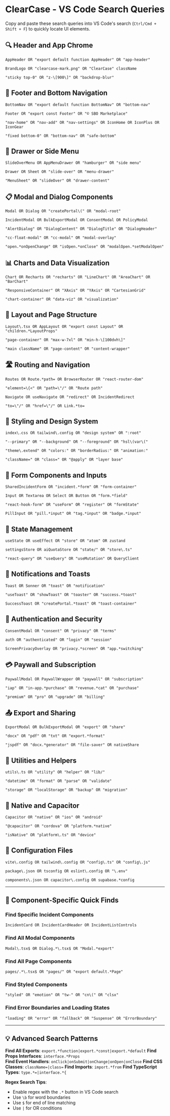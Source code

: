 # ClearCase - VS Code Search Queries

Copy and paste these search queries into VS Code's search (`Ctrl/Cmd + Shift + F`) to quickly locate UI elements.

## 🔍 Header and App Chrome

```
AppHeader OR "export default function AppHeader" OR "app-header"
```

```
BrandLogo OR "clearcase-mark.png" OR "ClearCase" className
```

```
"sticky top-0" OR "z-\[900\]" OR "backdrop-blur"
```

## 📱 Footer and Bottom Navigation

```
BottomNav OR "export default function BottomNav" OR "bottom-nav"
```

```
Footer OR "export const Footer" OR "© SBO Marketplace"
```

```
"nav-home" OR "nav-add" OR "nav-settings" OR IconHome OR IconPlus OR IconGear
```

```
"fixed bottom-0" OR "bottom-nav" OR "safe-bottom"
```

## 🍔 Drawer or Side Menu

```
SlideOverMenu OR AppMenuDrawer OR "hamburger" OR "side menu"
```

```
Drawer OR Sheet OR "slide-over" OR "menu-drawer"
```

```
"MenuSheet" OR "slideOver" OR "drawer-content"
```

## 📋 Modal and Dialog Components

```
Modal OR Dialog OR "createPortal\(" OR "modal-root"
```

```
IncidentModal OR BulkExportModal OR ConsentModal OR PolicyModal
```

```
"AlertDialog" OR "DialogContent" OR "DialogTitle" OR "DialogHeader"
```

```
"cc-float-modal" OR "cc-modal" OR "modal-overlay"
```

```
"open.*onOpenChange" OR "isOpen.*onClose" OR "modalOpen.*setModalOpen"
```

## 📊 Charts and Data Visualization

```
Chart OR Recharts OR "recharts" OR "LineChart" OR "AreaChart" OR "BarChart"
```

```
"ResponsiveContainer" OR "XAxis" OR "YAxis" OR "CartesianGrid"
```

```
"chart-container" OR "data-viz" OR "visualization"
```

## 📄 Layout and Page Structure

```
Layout\.tsx OR AppLayout OR "export const Layout" OR "children.*LayoutProps"
```

```
"page-container" OR "max-w-7xl" OR "min-h-\[100dvh\]"
```

```
"main className" OR "page-content" OR "content-wrapper"
```

## 🛣️ Routing and Navigation

```
Routes OR Route.*path= OR BrowserRouter OR "react-router-dom"
```

```
"element=\{<" OR "path=\"/" OR "Route path"
```

```
Navigate OR useNavigate OR "redirect" OR IncidentRedirect
```

```
"to=\"/" OR "href=\"/" OR Link.*to=
```

## 🎨 Styling and Design System

```
index\.css OR tailwind\.config OR "design system" OR ":root"
```

```
"--primary" OR "--background" OR "--foreground" OR "hsl\(var\("
```

```
"theme\.extend" OR "colors:" OR "borderRadius:" OR "animation:"
```

```
"className=" OR "class=" OR "@apply" OR "layer base"
```

## 📱 Form Components and Inputs

```
SharedIncidentForm OR "incident.*form" OR "form-container"
```

```
Input OR Textarea OR Select OR Button OR "form.*field"
```

```
"react-hook-form" OR "useForm" OR "register" OR "formState"
```

```
PillInput OR "pill.*input" OR "tag.*input" OR "badge.*input"
```

## 🎯 State Management

```
useState OR useEffect OR "store" OR "atom" OR zustand
```

```
settingsStore OR aiQuotaStore OR "state/" OR "store\.ts"
```

```
"react-query" OR "useQuery" OR "useMutation" OR QueryClient
```

## 🔔 Notifications and Toasts

```
Toast OR Sonner OR "toast" OR "notification"
```

```
"useToast" OR "showToast" OR "toaster" OR "success.*toast"
```

```
SuccessToast OR "createPortal.*toast" OR "toast-container"
```

## 🔐 Authentication and Security

```
ConsentModal OR "consent" OR "privacy" OR "terms"
```

```
auth OR "authenticated" OR "login" OR "session"
```

```
ScreenPrivacyOverlay OR "privacy.*screen" OR "app.*switching"
```

## 💳 Paywall and Subscription

```
PaywallModal OR PaywallWrapper OR "paywall" OR "subscription"
```

```
"iap" OR "in-app.*purchase" OR "revenue.*cat" OR "purchase"
```

```
"premium" OR "pro" OR "upgrade" OR "billing"
```

## 📤 Export and Sharing

```
ExportModal OR BulkExportModal OR "export" OR "share"
```

```
"docx" OR "pdf" OR "txt" OR "export.*format"
```

```
"jspdf" OR "docx.*generator" OR "file-saver" OR nativeShare
```

## 🎲 Utilities and Helpers

```
utils\.ts OR "utility" OR "helper" OR "lib/"
```

```
"datetime" OR "format" OR "parse" OR "validate"
```

```
"storage" OR "localStorage" OR "backup" OR "migration"
```

## 📱 Native and Capacitor

```
Capacitor OR "native" OR "ios" OR "android"
```

```
"@capacitor" OR "cordova" OR "platform.*native"
```

```
"isNative" OR "platform\.ts" OR "device"
```

## 🔧 Configuration Files

```
vite\.config OR tailwind\.config OR "config\.ts" OR "config\.js"
```

```
package\.json OR tsconfig OR eslint\.config OR "\.env"
```

```
components\.json OR capacitor\.config OR supabase.*config
```

---

## 🎯 Component-Specific Quick Finds

### Find Specific Incident Components
```
IncidentCard OR IncidentCardHeader OR IncidentListControls
```

### Find All Modal Components
```
Modal\.tsx$ OR Dialog.*\.tsx$ OR "Modal.*export"
```

### Find All Page Components  
```
pages/.*\.tsx$ OR "pages/" OR "export default.*Page"
```

### Find Styled Components
```
"styled" OR "emotion" OR "tw-" OR "cn\(" OR "clsx"
```

### Find Error Boundaries and Loading States
```
"loading" OR "error" OR "fallback" OR "Suspense" OR "ErrorBoundary"
```

---

## 💡 Advanced Search Patterns

**Find All Exports**: `export.*function|export.*const|export.*default`
**Find Props Interfaces**: `interface.*Props`  
**Find Event Handlers**: `onClick|onSubmit|onChange|onOpen|onClose`
**Find CSS Classes**: `className=|class=`
**Find Imports**: `import.*from`
**Find TypeScript Types**: `type.*=|interface.*{`

**Regex Search Tips**: 
- Enable regex with the `.*` button in VS Code search
- Use `\b` for word boundaries
- Use `$` for end of line matching
- Use `|` for OR conditions